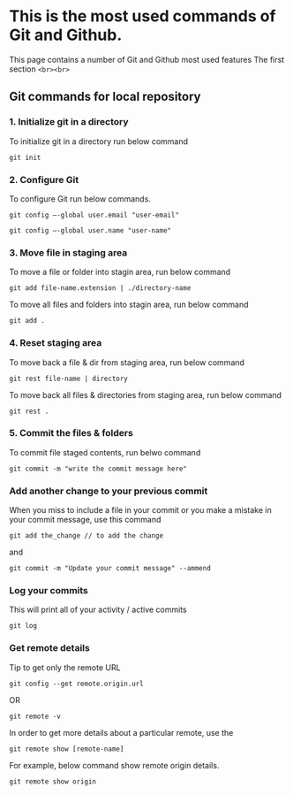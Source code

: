 # This is the most used commands of Git and Github. 
This page contains a number of Git and Github most used features 
The first section
`<br><br>`
## Git commands for local repository
### 1. Initialize git in a directory 
To initialize git in a directory run below command 

```
git init  
```




### 2. Configure Git 
To configure Git run below commands. 
```
git config –-global user.email "user-email" 
```
```
git config –-global user.name "user-name"  
```



### 3. Move file in staging area 
To move a file or folder into stagin area, run below command

```
git add file-name.extension | ./directory-name
```

To move all files and folders into stagin area, run below command
```
git add .
```


### 4. Reset staging area
To move back a file & dir from staging area, run below command 
```
git rest file-name | directory
```
To move back all files & directories from staging area, run below command 
```
git rest .
```


### 5. Commit the files & folders 
To commit file staged contents, run belwo command
```
git commit -m "write the commit message here"
```

### Add another change to your previous commit
When you miss to include a file in your commit or you make a mistake in your commit message, use this command 
```
git add the_change // to add the change 
```
and 
```
git commit -m "Update your commit message" --ammend 
```


### Log your commits 
This will print all of your activity / active commits 
```
git log 
```


### Get remote details 
Tip to get only the remote URL
```
git config --get remote.origin.url
```
OR 
```
git remote -v
```

In order to get more details about a particular remote, use the
```
git remote show [remote-name]
```
For example, below command show remote origin details.
```
git remote show origin
```
